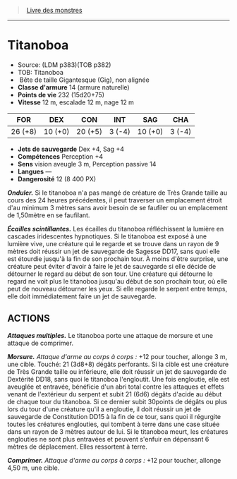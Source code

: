 ﻿> [Livre des monstres](tome_of_beasts_old.md)

---

# Titanoboa

- Source: (LDM p383)(TOB p382)
- TOB: Titanoboa
-  Bête de taille Gigantesque (Gig), non alignée
- **Classe d'armure** 14 (armure naturelle)
- **Points de vie** 232 (15d20+75)
- **Vitesse** 12 m, escalade 12 m, nage 12 m

|FOR|DEX|CON|INT|SAG|CHA|
|---|---|---|---|---|---|
|26 (+8)|10 (+0)|20 (+5)|3 (-4)|10 (+0)|3 (-4)|

- **Jets de sauvegarde** Dex +4, Sag +4
- **Compétences** Perception +4
- **Sens** vision aveugle 3 m, Perception passive 14
- **Langues** —
- **Dangerosité** 12 (8 400 PX)

**_Onduler._** Si le titanoboa n'a pas mangé de créature de Très Grande taille au cours des 24 heures précédentes, il peut traverser un emplacement étroit d'au minimum 3 mètres sans avoir besoin de se faufiler ou un emplacement de 1,50mètre en se faufilant.

**_Écailles scintillantes._** Les écailles du titanoboa réfléchissent la lumière en cascades iridescentes hypnotiques. Si le titanoboa est exposé à une lumière vive, une créature qui le regarde et se trouve dans un rayon de 9 mètres doit réussir un jet de sauvegarde de Sagesse DD17, sans quoi elle est étourdie jusqu'à la fin de son prochain tour. À moins d'être surprise, une créature peut éviter d'avoir à faire le jet de sauvegarde si elle décide de détourner le regard au début de son tour. Une créature qui détourne le regard ne voit plus le titanoboa jusqu'au début de son prochain tour, où elle peut de nouveau détourner les yeux. Si elle regarde le serpent entre temps, elle doit immédiatement faire un jet de sauvegarde.

## ACTIONS

**_Attaques multiples._** Le titanoboa porte une attaque de morsure et une attaque de comprimer.

**_Morsure._** _Attaque d'arme au corps à corps :_ +12 pour toucher, allonge 3 m, une cible. Touché: 21 (3d8+8) dégâts perforants. Si la cible est une créature de Très Grande taille ou inférieure, elle doit réussir un jet de sauvegarde de Dextérité DD18, sans quoi le titanoboa l'engloutit. Une fois engloutie, elle est aveuglée et entravée, bénéficie d'un abri total contre les attaques et effets venant de l'extérieur du serpent et subit 21 (6d6) dégâts d'acide au début de chaque tour du titanoboa. Si ce dernier subit 30points de dégâts ou plus lors du tour d'une créature qu'il a engloutie, il doit réussir un jet de sauvegarde de Constitution DD15 à la fin de ce tour, sans quoi il régurgite toutes les créatures englouties, qui tombent à terre dans une case située dans un rayon de 3 mètres autour de lui. Si le titanoboa meurt, les créatures englouties ne sont plus entravées et peuvent s'enfuir en dépensant 6 mètres de déplacement. Elles ressortent à terre.

**_Comprimer._** _Attaque d'arme au corps à corps :_ +12 pour toucher, allonge 4,50 m, une cible.

